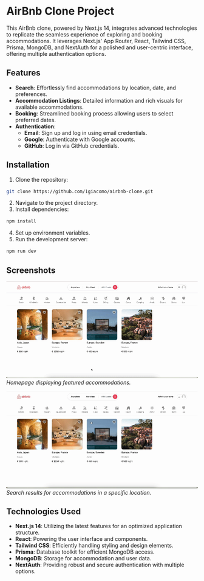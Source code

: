 # AirBnb Clone Project

This AirBnb clone, powered by Next.js 14, integrates advanced technologies to replicate the seamless experience of exploring and booking accommodations. It leverages Next.js' App Router, React, Tailwind CSS, Prisma, MongoDB, and NextAuth for a polished and user-centric interface, offering multiple authentication options.

## Features

- **Search**: Effortlessly find accommodations by location, date, and preferences.
- **Accommodation Listings**: Detailed information and rich visuals for available accommodations.
- **Booking**: Streamlined booking process allowing users to select preferred dates.
- **Authentication**:
  - **Email**: Sign up and log in using email credentials.
  - **Google**: Authenticate with Google accounts.
  - **GitHub**: Log in via GitHub credentials.
  
## Installation

1. Clone the repository: 
```bash
git clone https://github.com/1giacomo/airbnb-clone.git
```
2. Navigate to the project directory.
3. Install dependencies:
```bash
npm install
```
4. Set up environment variables.
5. Run the development server:
```bash
npm run dev
```

## Screenshots

![Homepage](/images/homepage.gif)
*Homepage displaying featured accommodations.*

![Search Results](/images/search-results.gif)
*Search results for accommodations in a specific location.*


## Technologies Used

- **Next.js 14**: Utilizing the latest features for an optimized application structure.
- **React**: Powering the user interface and components.
- **Tailwind CSS**: Efficiently handling styling and design elements.
- **Prisma**: Database toolkit for efficient MongoDB access.
- **MongoDB**: Storage for accommodation and user data.
- **NextAuth**: Providing robust and secure authentication with multiple options.